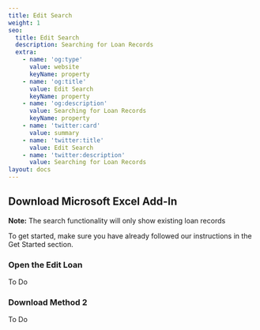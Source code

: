 ```yaml
---
title: Edit Search
weight: 1
seo:
  title: Edit Search
  description: Searching for Loan Records
  extra:
    - name: 'og:type'
      value: website
      keyName: property
    - name: 'og:title'
      value: Edit Search
      keyName: property
    - name: 'og:description'
      value: Searching for Loan Records
      keyName: property
    - name: 'twitter:card'
      value: summary
    - name: 'twitter:title'
      value: Edit Search
    - name: 'twitter:description'
      value: Searching for Loan Records
layout: docs
---
```

## Download Microsoft Excel Add-In

<div class="note">
  <strong>Note:</strong> 
  The search functionality will only show existing loan records
</div>

To get started, make sure you have already followed our instructions in the Get Started section.

### Open the Edit Loan 

To Do

### Download Method 2

To Do
